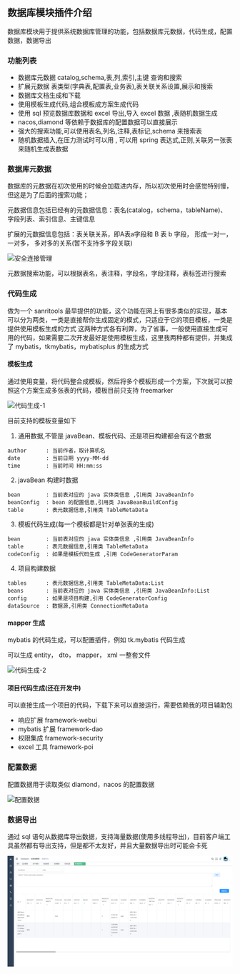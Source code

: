 ## 数据库模块插件介绍 

数据库模块用于提供系统数据库管理的功能，包括数据库元数据，代码生成，配置数据，数据导出

### 功能列表

* 数据库元数据 catalog,schema,表,列,索引,主键 查询和搜索
* 扩展元数据 表类型(字典表,配置表,业务表),表关联关系设置,展示和搜索
* 数据库文档生成和下载
* 使用模板生成代码,组合模板成方案生成代码
* 使用 sql 预览数据库数据和 excel 导出,导入 excel 数据 ,表随机数据生成 
* nacos,diamond 等依赖于数据库的配置数据可以直接展示 
* 强大的搜索功能,可以使用表名,列名,注释,表标记,schema 来搜索表
* 随机数据插入,在压力测试时可以用 , 可以用 spring 表达式,正则,关联另一张表来随机生成表数据

### 数据库元数据
数据库的元数据在初次使用的时候会加载进内存，所以初次使用时会感觉特别慢，但这是为了后面的搜索功能；

元数据信息包括已经有的元数据信息：表名(catalog，schema，tableName)、字段列表、索引信息、主键信息

扩展的元数据信息包括：表关联关系，即A表a字段和 B 表 b 字段， 形成一对一， 一对多， 多对多的关系(暂不支持多字段关联)

![安全连接管理](../../../../images/数据库元数据.png)

元数据搜索功能，可以根据表名，表注释，字段名，字段注释，表标签进行搜索

### 代码生成
做为一个 sanritools 最早提供的功能，这个功能在网上有很多类似的实现，基本可以分为两类，一类是直接帮你生成固定的模式，只适应于它的项目模板，一类是提供使用模板生成的方式
这两种方式各有利弊，为了省事，一般使用直接生成可用的代码，如果需要二次开发最好是使用模板生成，这里我两种都有提供，并集成了 mybatis，tkmybatis，mybatisplus 的生成方式

#### 模板生成
通过使用变量，将代码整合成模板，然后将多个模板形成一个方案，下次就可以按照这个方案生成多张表的代码，模板目前只支持 freemarker

![代码生成-1](../../../../images/代码生成-1.png)

目前支持的模板变量如下 

1. 通用数据,不管是 javaBean、模板代码、还是项目构建都会有这个数据 
```
author      : 当前作者，取计算机名 
date        : 当前日期 yyyy-MM-dd 
time        : 当前时间 HH:mm:ss
```

2. javaBean 构建时数据 
```
bean        : 当前表对应的 java 实体类信息 ,引用类 JavaBeanInfo
beanConfig  : bean 的配置信息,引用类 JavaBeanBuildConfig
table       : 表元数据信息,引用类 TableMetaData
```

3. 模板代码生成(每一个模板都是针对单张表的生成)
```
bean        : 当前表对应的 java 实体类信息 ,引用类 JavaBeanInfo
table       : 表元数据信息,引用类 TableMetaData
codeConfig  : 如果是模板代码生成 ,引用 CodeGeneratorParam
```

4. 项目构建数据
```
tables      : 表元数据信息,引用类 TableMetaData:List
beans       : 当前表对应的 java 实体类信息 ,引用类 JavaBeanInfo:List
config      : 如果是项目构建,引用 CodeGeneratorConfig
dataSource  : 数据源,引用类 ConnectionMetaData
```

#### mapper 生成
mybatis 的代码生成，可以配置插件，例如 tk.mybatis 代码生成

可以生成 entity， dto， mapper， xml 一整套文件

![代码生成-2](../../../../images/代码生成-2.png)

#### 项目代码生成(还在开发中)
可以直接生成一个项目的代码，下载下来可以直接运行，需要依赖我的项目辅助包

* 响应扩展 framework-webui
* mybatis 扩展 framework-dao
* 权限集成 framework-security
* excel 工具 framework-poi

### 配置数据

配置数据用于读取类似 diamond，nacos 的配置数据

![配置数据](../../../../images/配置数据.png)

### 数据导出

通过 sql 语句从数据库导出数据，支持海量数据(使用多线程导出)，目前客户端工具虽然都有导出支持，但是都不太友好，并且大量数据导出时可能会卡死

![数据导出](../../../../images/数据导出.png)
